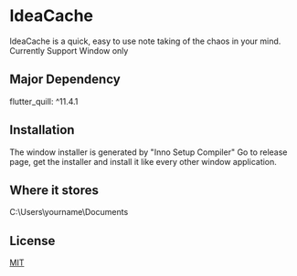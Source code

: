 # IdeaCache

IdeaCache is a quick, easy to use note taking of the chaos in your mind.
Currently Support Window only

## Major Dependency
flutter_quill: ^11.4.1

## Installation
The window installer is generated by "Inno Setup Compiler"
Go to release page, get the installer and install it like every other window application.

## Where it stores
C:\Users\yourname\Documents

## License

[MIT](https://choosealicense.com/licenses/mit/)